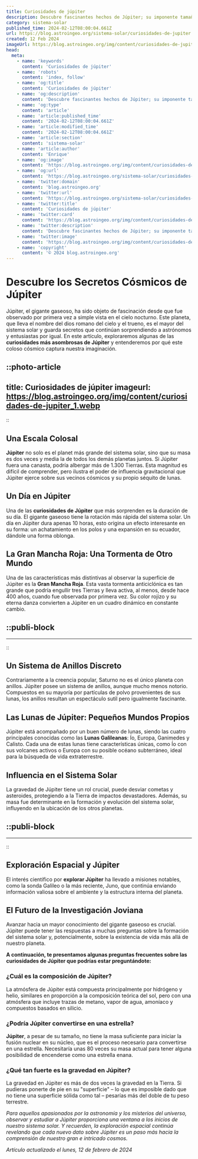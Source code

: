 ```yaml
---
title: Curiosidades de júpiter
description: Descubre fascinantes hechos de Júpiter; su imponente tamaño, tormentas gigantes y lunas misteriosas. Aprende con datos sorprendentes del gigante gaseoso.
category: sistema-solar
published_time: 2024-02-12T08:00:04.661Z
url: https://blog.astroingeo.org/sistema-solar/curiosidades-de-jupiter
created: 12 Feb 2024
imageUrl: https://blog.astroingeo.org/img/content/curiosidades-de-jupiter_1.webp
head:
  meta:
    - name: 'keywords'
      content: 'Curiosidades de júpiter'
    - name: 'robots'
      content: 'index, follow'
    - name: 'og:title'
      content: 'Curiosidades de júpiter'
    - name: 'og:description'
      content: 'Descubre fascinantes hechos de Júpiter; su imponente tamaño, tormentas gigantes y lunas misteriosas. Aprende con datos sorprendentes del gigante gaseoso.'
    - name: 'og:type'
      content: 'article'
    - name: 'article:published_time'
      content: '2024-02-12T08:00:04.661Z'
    - name: 'article:modified_time'
      content: '2024-02-12T08:00:04.661Z'
    - name: 'article:section'
      content: 'sistema-solar'
    - name: 'article:author'
      content: 'Enrique'
    - name: 'og:image'
      content: 'https://blog.astroingeo.org/img/content/curiosidades-de-jupiter_1.webp'
    - name: 'og:url'
      content: 'https://blog.astroingeo.org/sistema-solar/curiosidades-de-jupiter'
    - name: 'twitter:domain'
      content: 'blog.astroingeo.org'
    - name: 'twitter:url'
      content: 'https://blog.astroingeo.org/sistema-solar/curiosidades-de-jupiter'
    - name: 'twitter:title'
      content: 'Curiosidades de júpiter'
    - name: 'twitter:card'
      content: 'https://blog.astroingeo.org/img/content/curiosidades-de-jupiter_1.webp'
    - name: 'twitter:description'
      content: 'Descubre fascinantes hechos de Júpiter; su imponente tamaño, tormentas gigantes y lunas misteriosas. Aprende con datos sorprendentes del gigante gaseoso.'
    - name: 'twitter:image'
      content: 'https://blog.astroingeo.org/img/content/curiosidades-de-jupiter_1.webp'
    - name: 'copyright'
      content: '© 2024 blog.astroingeo.org'
---
```

# Descubre los Secretos Cósmicos de Júpiter

Júpiter, el gigante gaseoso, ha sido objeto de fascinación desde que fue observado por primera vez a simple vista en el cielo nocturno. Este planeta, que lleva el nombre del dios romano del cielo y el trueno, es el mayor del sistema solar y guarda secretos que continúan sorprendiendo a astrónomos y entusiastas por igual. En este artículo, exploraremos algunas de las **curiosidades más asombrosas de Júpiter** y entenderemos por qué este coloso cósmico captura nuestra imaginación.


::photo-article
---
title: Curiosidades de júpiter
imageurl: https://blog.astroingeo.org/img/content/curiosidades-de-jupiter_1.webp
---
::



## Una Escala Colosal

**Júpiter** no solo es el planet más grande del sistema solar, sino que su masa es dos veces y media la de todos los demás planetas juntos. Si Júpiter fuera una canasta, podría albergar más de 1.300 Tierras. Esta magnitud es difícil de comprender, pero ilustra el poder de influencia gravitacional que Júpiter ejerce sobre sus vecinos cósmicos y su propio séquito de lunas.

## Un Día en Júpiter

Una de las **curiosidades de Júpiter** que más sorprenden es la duración de su día. El gigante gaseoso tiene la rotación más rápida del sistema solar. Un día en Júpiter dura apenas 10 horas, esto origina un efecto interesante en su forma: un achatamiento en los polos y una expansión en su ecuador, dándole una forma oblonga.

## La Gran Mancha Roja: Una Tormenta de Otro Mundo

Una de las características más distintivas al observar la superficie de Júpiter es la **Gran Mancha Roja**. Esta vasta tormenta anticiclónica es tan grande que podría engullir tres Tierras y lleva activa, al menos, desde hace 400 años, cuando fue observada por primera vez. Su color rojizo y su eterna danza convierten a Júpiter en un cuadro dinámico en constante cambio.


  ::publi-block
  ---
  ---
  ::
  
  

## Un Sistema de Anillos Discreto

Contrariamente a la creencia popular, Saturno no es el único planeta con anillos. Júpiter posee un sistema de anillos, aunque mucho menos notorio. Compuestos en su mayoría por partículas de polvo provenientes de sus lunas, los anillos resultan un espectáculo sutil pero igualmente fascinante.

## Las Lunas de Júpiter: Pequeños Mundos Propios

Júpiter está acompañado por un buen número de lunas, siendo las cuatro principales conocidas como las **Lunas Galileanas**: Ío, Europa, Ganimedes y Calisto. Cada una de estas lunas tiene características únicas, como Ío con sus volcanes activos o Europa con su posible océano subterráneo, ideal para la búsqueda de vida extraterrestre.

## Influencia en el Sistema Solar

La gravedad de Júpiter tiene un rol crucial, puede desviar cometas y asteroides, protegiendo a la Tierra de impactos devastadores. Además, su masa fue determinante en la formación y evolución del sistema solar, influyendo en la ubicación de los otros planetas.


  ::publi-block
  ---
  ---
  ::
  
  

## Exploración Espacial y Júpiter

El interés científico por **explorar Júpiter** ha llevado a misiones notables, como la sonda Galileo o la más reciente, Juno, que continúa enviando información valiosa sobre el ambiente y la estructura interna del planeta.

## El Futuro de la Investigación Joviana

Avanzar hacia un mayor conocimiento del gigante gaseoso es crucial. Júpiter puede tener las respuestas a muchas preguntas sobre la formación del sistema solar y, potencialmente, sobre la existencia de vida más allá de nuestro planeta.


**A continuación, te presentamos algunas preguntas frecuentes sobre las curiosidades de Júpiter que podrías estar preguntándote:**

### ¿Cuál es la composición de Júpiter?

La atmósfera de Júpiter está compuesta principalmente por hidrógeno y helio, similares en proporción a la composición teórica del sol, pero con una atmósfera que incluye trazas de metano, vapor de agua, amoníaco y compuestos basados en silicio.

### ¿Podría Júpiter convertirse en una estrella?

**Júpiter**, a pesar de su tamaño, no tiene la masa suficiente para iniciar la fusión nuclear en su núcleo, que es el proceso necesario para convertirse en una estrella. Necesitaría unas 80 veces su masa actual para tener alguna posibilidad de encenderse como una estrella enana.

### ¿Qué tan fuerte es la gravedad en Júpiter?

La gravedad en Júpiter es más de dos veces la gravedad en la Tierra. Si pudieras ponerte de pie en su "superficie" – lo que es imposible dado que no tiene una superficie sólida como tal – pesarías más del doble de tu peso terrestre.

*Para aquellos apasionados por la astronomía y los misterios del universo, observar y estudiar a Júpiter proporciona una ventana a los inicios de nuestro sistema solar. Y recuerden, la exploración espacial continúa revelando que cada nuevo dato sobre Júpiter es un paso más hacia la comprensión de nuestro gran e intricado cosmos.*

_Artículo actualizado el lunes, 12 de febrero de 2024_